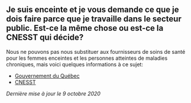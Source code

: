 ## Je suis enceinte et je vous demande ce que je dois faire parce que je travaille dans le secteur public. Est-ce la même chose ou est-ce la CNESST qui décide?

Nous ne pouvons pas nous substituer aux fournisseurs de soins de santé pour les femmes enceintes et les personnes atteintes de maladies chroniques, mais voici quelques informations à ce sujet:

- [Gouvernement du Québec](https://www.quebec.ca/gouv/covid19-fonction-publique/)
- [CNESST](https://www.cnesst.gouv.qc.ca/salle-de-presse/Pages/coronavirus.aspx)

_Dernière mise à jour le 9 octobre 2020_
